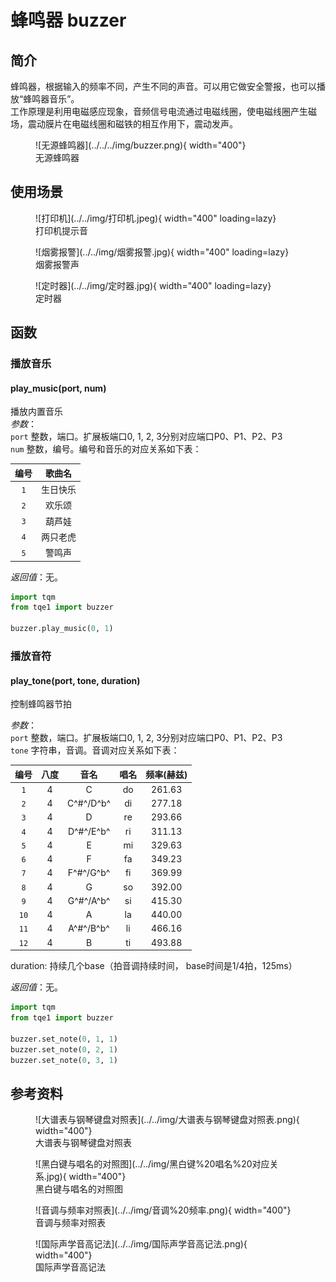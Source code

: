 # 蜂鸣器 buzzer

## 简介

蜂鸣器，根据输入的频率不同，产生不同的声音。可以用它做安全警报，也可以播放“蜂鸣器音乐”。<br>
工作原理是利用电磁感应现象，音频信号电流通过电磁线圈，使电磁线圈产生磁场，震动膜片在电磁线圈和磁铁的相互作用下，震动发声。

<figure markdown>
  ![无源蜂鸣器](../../../img/buzzer.png){ width="400"}
  <figcaption>无源蜂鸣器</figcaption>
</figure>

## 使用场景

<figure markdown>
  ![打印机](../../img/打印机.jpeg){ width="400" loading=lazy}
  <figcaption>打印机提示音</figcaption>
</figure>
<figure markdown>
  ![烟雾报警](../../img/烟雾报警.jpg){ width="400" loading=lazy}
  <figcaption>烟雾报警声</figcaption>
</figure>
<figure markdown>
  ![定时器](../../img/定时器.jpg){ width="400" loading=lazy}
  <figcaption>定时器</figcaption>
</figure>

## 函数

### 播放音乐

#### play_music(port, num)

播放内置音乐<br>
*参数*：<br>
`port` 整数，端口。扩展板端口0, 1, 2, 3分别对应端口P0、P1、P2、P3<br>
`num` 整数，编号。编号和音乐的对应关系如下表：

| 编号  | 歌曲名  |
|:---:|:----:|
| `1` | 生日快乐 |
| `2` | 欢乐颂  |
| `3` | 葫芦娃  |
| `4` | 两只老虎 |
| `5` | 警鸣声  |

*返回值*：无。

```py
import tqm
from tqe1 import buzzer

buzzer.play_music(0, 1)
```

### 播放音符

#### play_tone(port, tone, duration)

控制蜂鸣器节拍

*参数*：  
`port` 整数，端口。扩展板端口0, 1, 2, 3分别对应端口P0、P1、P2、P3  
`tone` 字符串，音调。音调对应关系如下表：

|  编号  |  八度  |  音名  |  唱名  |  频率(赫兹)  |
|:---:|:---:|:---:|:---:|:---:|
|  `1`   |  4  |  C          |  do  |  261.63  |
|  `2`   |  4  |  C^#^/D^b^  |  di  |  277.18  |
|  `3`   |  4  |  D          |  re  |  293.66  |
|  `4`   |  4  |  D^#^/E^b^  |  ri  |  311.13  |
|  `5`   |  4  |  E          |  mi  |  329.63  |
|  `6`   |  4  |  F          |  fa  |  349.23  |
|  `7`   |  4  |  F^#^/G^b^  |  fi  |  369.99  |
|  `8`   |  4  |  G          |  so  |  392.00  |
|  `9`   |  4  |  G^#^/A^b^  |  si  |  415.30  |
|  `10`  |  4  |  A          |  la  |  440.00  |
|  `11`  |  4  |  A^#^/B^b^  |  li  |  466.16  |
|  `12`  |  4  |  B          |  ti  |  493.88  |

duration: 持续几个base（拍音调持续时间， base时间是1/4拍，125ms）

*返回值*：无。

```py
import tqm
from tqe1 import buzzer

buzzer.set_note(0, 1, 1)
buzzer.set_note(0, 2, 1)
buzzer.set_note(0, 3, 1)
```

## 参考资料
<figure markdown>
  ![大谱表与钢琴键盘对照表](../../img/大谱表与钢琴键盘对照表.png){ width="400"}
  <figcaption>大谱表与钢琴键盘对照表</figcaption>
</figure>
<figure markdown>
  ![黑白键与唱名的对照图](../../img/黑白键%20唱名%20对应关系.jpg){ width="400"}
  <figcaption>黑白键与唱名的对照图</figcaption>
</figure>
<figure markdown>
  ![音调与频率对照表](../../img/音调%20频率.png){ width="400"}
  <figcaption>音调与频率对照表</figcaption>
</figure>
<figure markdown>
  ![国际声学音高记法](../../img/国际声学音高记法.png){ width="400"}
  <figcaption>国际声学音高记法</figcaption>
</figure>